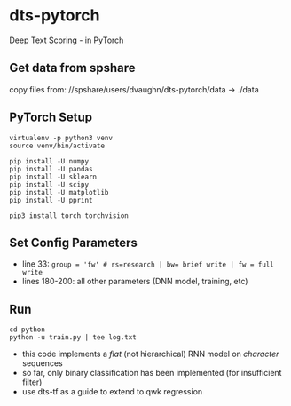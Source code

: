 # dts-pytorch
Deep Text Scoring - in PyTorch

## Get data from spshare
copy files from: //spshare/users/dvaughn/dts-pytorch/data -> ./data

## PyTorch Setup
```
virtualenv -p python3 venv
source venv/bin/activate

pip install -U numpy
pip install -U pandas
pip install -U sklearn
pip install -U scipy
pip install -U matplotlib
pip install -U pprint

pip3 install torch torchvision
```

## Set Config Parameters
- line 33: `group = 'fw' # rs=research | bw= brief write | fw = full write`
- lines 180-200: all other parameters (DNN model, training, etc)

## Run
```
cd python
python -u train.py | tee log.txt
```

- this code implements a _flat_ (not hierarchical) RNN model on _character_ sequences
- so far, only binary classification has been implemented (for insufficient filter)
- use dts-tf as a guide to extend to qwk regression